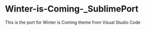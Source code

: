 # Winter-is-Coming-_SublimePort
This is the port for Winter is Coming theme from Visual Studio Code
